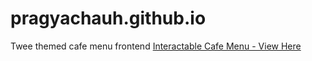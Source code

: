 # pragyachauh.github.io
Twee themed cafe menu frontend
[Interactable Cafe Menu - View Here](https://pragyachauh.github.io/)
